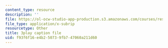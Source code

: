 ```yaml
---
content_type: resource
description: ''
file: https://ol-ocw-studio-app-production.s3.amazonaws.com/courses/res-6-012-introduction-to-probability-spring-2018/f93f6f16e4b250739fb747060a211d60_Bj3sA7vGpYo.vtt
file_type: application/x-subrip
resourcetype: Other
title: 3play caption file
uid: f93f6f16-e4b2-5073-9fb7-47060a211d60
---
```


